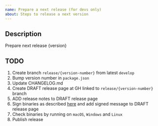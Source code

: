 ```yaml
---
name: Prepare a next release (for devs only)
about: Steps to release a next version
---
```


## Description

Prepare next release {version}

## TODO

1. Create branch `release/{version-number}` from latest `develop`
1. Bump version number in `package.json`
1. Update CHANGELOG.md
1. Create DRAFT release page at GH linked to `release/{version-number}` branch
1. ADD release notes to DRAFT release page
1. Sign binaries as described [here](https://github.com/thorchain/Resources/blob/master/admin-GPG-keys.md) and add signed message to DRAFT release page
1. Check binaries by running on `macOS`, `Windows` and `Linux`
1. Publish release
